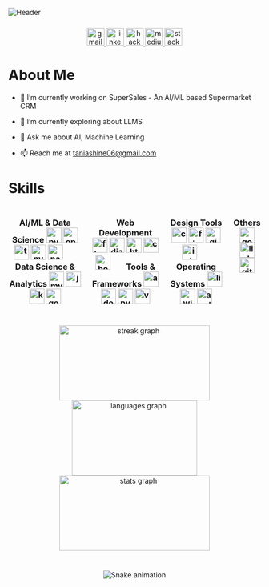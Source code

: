 ![Header](https://github.com/ttanshtanz/ttanshtanz/assets/88208439/099ddea0-1bb0-4a90-9a5f-33f6375b950d)

###

<div align="center">
  <a href="mailto:taniashine06@gmail.con" target="_blank">
    <img src="https://img.shields.io/static/v1?message=Gmail&logo=gmail&label=&color=D14836&logoColor=white&labelColor=&style=for-the-badge" height="35" alt="gmail logo"  />
  </a>
  <a href="https://www.linkedin.com/in/tania-shine/" target="_blank">
    <img src="https://img.shields.io/static/v1?message=LinkedIn&logo=linkedin&label=&color=0077B5&logoColor=white&labelColor=&style=for-the-badge" height="35" alt="linkedin logo"  />
  </a>
  <a href="https://www.hackerrank.com/profile/taniashine06" target="_blank">
    <img src="https://img.shields.io/static/v1?message=HackerRank&logo=hackerrank&label=&color=2EC866&logoColor=white&labelColor=&style=for-the-badge" height="35" alt="hackerrank logo"  />
  </a>
  <a href="https://medium.com/@tanytania.t" target="_blank">
    <img src="https://img.shields.io/static/v1?message=Medium&logo=medium&label=&color=12100E&logoColor=white&labelColor=&style=for-the-badge" height="35" alt="medium logo"  />
  </a>
  <a href="https://stackoverflow.com/users/25084139/tania-shine" target="_blank">
    <img src="https://img.shields.io/static/v1?message=Stackoverflow&logo=stackoverflow&label=&color=FE7A16&logoColor=white&labelColor=&style=for-the-badge" height="35" alt="stackoverflow logo"  />
  </a>
</div>

###
<h1>About Me</h1>

* 🔭 I’m currently working on SuperSales - An AI/ML based Supermarket CRM

* 🌱 I’m currently exploring about LLMS
  
* 💬 Ask me about AI, Machine Learning
  
* 📫 Reach me at taniashine06@gmail.com

###

<!-- Skills Section with Enhanced Layout and Styling -->
<h1>Skills</h1>
<div align="center" style="display: flex; width:100%; gap: 20px;">
  <div>
    <h3>AI/ML & Data Science
    <img src="https://cdn.jsdelivr.net/gh/devicons/devicon/icons/python/python-original.svg" height="30" alt="python logo">
    <img src="https://cdn.jsdelivr.net/gh/devicons/devicon/icons/opencv/opencv-original.svg" height="30" alt="opencv logo">
    <img src="https://cdn.jsdelivr.net/gh/devicons/devicon/icons/tensorflow/tensorflow-original.svg" height="30" alt="tensorflow logo">
    <img src="https://cdn.jsdelivr.net/gh/devicons/devicon/icons/pytorch/pytorch-original.svg" height="30" alt="pytorch logo">
    <img src="https://cdn.jsdelivr.net/gh/devicons/devicon/icons/pandas/pandas-original.svg" height="30" alt="pandas logo">
    &nbsp;&nbsp;&nbsp;&nbsp;&nbsp;&nbsp; Data Science & Analytics
    <img src="https://cdn.jsdelivr.net/gh/devicons/devicon/icons/mysql/mysql-original.svg" height="30" alt="mysql logo">
    <img src="https://cdn.jsdelivr.net/gh/devicons/devicon/icons/jupyter/jupyter-original.svg" height="30" alt="jupyter logo">
    <img src="https://cdn.jsdelivr.net/gh/devicons/devicon/icons/kaggle/kaggle-original.svg" height="30" alt="kaggle logo">
    <img src="https://cdn.jsdelivr.net/gh/devicons/devicon/icons/googlecloud/googlecloud-original.svg" height="30" alt="googlecloud logo"></h3>
  </div>

  <!-- Web Development -->
  <div>
    <h3>Web Development
    <img src="https://cdn.jsdelivr.net/gh/devicons/devicon/icons/flask/flask-original.svg" height="30" alt="flask logo">
    <img src="https://cdn.jsdelivr.net/gh/devicons/devicon/icons/django/django-plain.svg" height="30" alt="django logo">
    <img src="https://cdn.jsdelivr.net/gh/devicons/devicon/icons/html5/html5-original.svg" height="30" alt="html5 logo">
    <img src="https://cdn.jsdelivr.net/gh/devicons/devicon/icons/css3/css3-original.svg" height="30" alt="css3 logo">
    <img src="https://cdn.jsdelivr.net/gh/devicons/devicon/icons/bootstrap/bootstrap-original.svg" height="30" alt="bootstrap logo"> 
  &nbsp;&nbsp;&nbsp;&nbsp;&nbsp;&nbsp; Tools & Frameworks
    <img src="https://cdn.jsdelivr.net/gh/devicons/devicon/icons/anaconda/anaconda-original.svg" height="30" alt="anaconda logo">
    <img src="https://cdn.jsdelivr.net/gh/devicons/devicon/icons/docker/docker-original.svg" height="30" alt="docker logo">
    <img src="https://cdn.jsdelivr.net/gh/devicons/devicon/icons/pycharm/pycharm-original.svg" height="30" alt="pycharm logo">
    <img src="https://cdn.jsdelivr.net/gh/devicons/devicon/icons/vscode/vscode-original.svg" height="30" alt="vscode logo"></h3>
  </div>

  <!-- Design Tools -->
  <div>
    <h3>Design Tools
    <img src="https://cdn.jsdelivr.net/gh/devicons/devicon/icons/canva/canva-original.svg" height="30" alt="canva logo">
    <img src="https://cdn.jsdelivr.net/gh/devicons/devicon/icons/figma/figma-original.svg" height="30" alt="figma logo">
    <img src="https://cdn.jsdelivr.net/gh/devicons/devicon/icons/gimp/gimp-original.svg" height="30" alt="gimp logo">
    <img src="https://cdn.jsdelivr.net/gh/devicons/devicon/icons/inkscape/inkscape-original.svg" height="30" alt="inkscape logo">
    &nbsp;&nbsp;&nbsp;&nbsp;&nbsp;&nbsp; Operating Systems
    <img src="https://cdn.jsdelivr.net/gh/devicons/devicon/icons/linux/linux-original.svg" height="30" alt="linux logo">
    <img src="https://cdn.jsdelivr.net/gh/devicons/devicon/icons/windows8/windows8-original.svg" height="30" alt="windows8 logo">
    <img src="https://cdn.jsdelivr.net/gh/devicons/devicon/icons/apple/apple-original.svg" height="30" alt="apple logo"></h3>
  </div>

  <!-- Others -->
  <div>
    <h3>Others
    <img src="https://cdn.jsdelivr.net/gh/devicons/devicon/icons/google/google-original.svg" height="30" alt="google logo">
    <img src="https://cdn.jsdelivr.net/gh/devicons/devicon/icons/linkedin/linkedin-original.svg" height="30" alt="linkedin logo">
    <img src="https://cdn.jsdelivr.net/gh/devicons/devicon/icons/github/github-original.svg" height="30" alt="github logo"></h3>
  </div>
</div>


###
<div align="center">
  <img src="https://streak-stats.demolab.com?user=ttanshtanz&locale=en&mode=daily&theme=github_dark&hide_border=false&border_radius=5" height="150" alt="streak graph"  height="150"  width="300" />
  <img src="https://github-readme-stats.vercel.app/api/top-langs/?username=ttanshtanz&layout=compact&langs_count=6&theme=github_dark" alt="languages graph" width="250" height="150"/>
  <img src="https://github-readme-stats.vercel.app/api?username=ttanshtanz&show_icons=true&count_private=true&theme=github_dark" alt="stats graph" width="300" height="150"/>
</div>

</div>

###

<br clear="both">
<div align="center">
  <img src="https://raw.githubusercontent.com/ttanshtanz/ttanshtanz/output/github-contribution-grid-snake.svg" alt="Snake animation" />
</div>


###

<!-- Profile Views Counter 
<div align="center">
   <img src="https://streak-stats.demolab.com?user=ttanshtanz&locale=en&mode=weekly&theme=github_dark&hide_border=true&border_radius=5" height="150" alt="streak graph"  />
</div> -->

###
